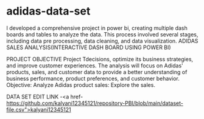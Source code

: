 # adidas-data-set
I developed a comprehensive project in power bi, creating multiple dash boards and tables to analyze the data. This process involved several stages, including data pre processing, data cleaning, and data visualization.
ADIDAS SALES ANALYSIS(INTERACTIVE DASH BOARD USING POWER BI)

PROJECT OBJECTIVE
Project Tdecisions, optimize its business strategies, and improve customer experiences. The analysis will focus on Adidas' products, sales, and customer data to provide a better understanding of business performance, product preferences, and customer behavior.  Objective:  Analyze Adidas product sales: Explore the sales.

DATA SET EDIT LINK
-<a href-https://github.com/kalyani12345121/repository-PBI/blob/main/dataset-file.csv">kalyani12345121</a>


